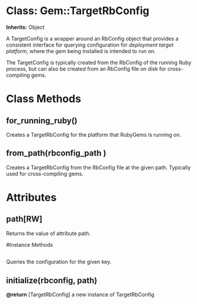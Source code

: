 # Class: Gem::TargetRbConfig
**Inherits:** Object
    

A TargetConfig is a wrapper around an RbConfig object that provides a
consistent interface for querying configuration for *deployment target
platform*, where the gem being installed is intended to run on.

The TargetConfig is typically created from the RbConfig of the running Ruby
process, but can also be created from an RbConfig file on disk for cross-
compiling gems.


# Class Methods
## for_running_ruby() [](#method-c-for_running_ruby)
Creates a TargetRbConfig for the platform that RubyGems is running on.
## from_path(rbconfig_path ) [](#method-c-from_path)
Creates a TargetRbConfig from the RbConfig file at the given path. Typically
used for cross-compiling gems.
# Attributes
## path[RW] [](#attribute-i-path)
Returns the value of attribute path.


#Instance Methods
## [](key) [](#method-i-[])
Queries the configuration for the given key.

## initialize(rbconfig, path) [](#method-i-initialize)

**@return** [TargetRbConfig] a new instance of TargetRbConfig

